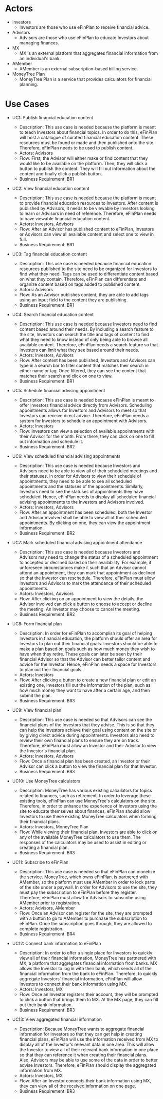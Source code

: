 
# Actors

* Investors
	* Investors are those who use eFinPlan to receive financial advice. 
* Advisors
	* Advisors are those who use eFinPlan  to educate Investors about managing finances.
* MX
	* MX is an external platform that aggregates financial information from an individual's bank.
* AMember
	* AMember is an external subscription-based billing service.
* MoneyTree Plan
	* MoneyTree Plan is a service that provides calculators for financial planning.

# Use Cases

* UC1: Publish financial education content
	* Description: This use case is needed because the platform is meant to teach Investors about financial topics. In order to do this, eFinPlan will host a catalogue of curated financial education content. These resources must be found or made and then published onto the site. Therefore, eFinPlan needs to be used to publish content.
	* Actors: Advisors
	* Flow: First, the Advisor will either make or find content that they would like to be available on the platform. Then, they will click a button to publish the content. They will fill out information about the content and finally click a publish button.
	* Business Requirement: BR1

* UC2: View financial education content
	* Description: This use case is needed because the platform is meant to provide financial education resources to Investors. After content is published by Advisors, it needs to be viewable by Investors looking to learn or Advisors in need of reference. Therefore, eFinPlan needs to have viewable financial education content.
	* Actors: Investors, Advisors
	* Flow: After an Advisor has published content to eFinPlan, Investors or Advisors can view all available content and select one to view in full.
	* Business Requirement: BR1
 
 * UC3: Tag financial education content
	* Description: This use case is needed because financial education resources published to the site need to be organized for Investors to find what they need. Tags can be used to differentiate content based on what they contain. Therefore, eFinPlan can differentiate and organize content based on tags added to published content.
	* Actors: Advisors
	* Flow: As an Advisor publishes content, they are able to add tags using an input field to the content they are publishing.
	* Business Requirement: BR1

 * UC4: Search financial education content
	* Description: This use case is needed because Investors need to find content based around their needs. By including a search feature to the site, Investors can search the title and tags of content to find what they need to know instead of only being able to browse all available content. Therefore, eFinPlan needs a search feature so that Investors can limit what they see based around their needs. 
	* Actors: Investors, Advisors
	* Flow: After content has been published, Investors and Advisors can type in a search bar to filter content that matches their search in either name or tag. Once filtered, they can see the content that matches their search and click on one to view.
	* Business Requirement: BR1

 * UC5: Schedule financial advising appointment
	* Description: This use case is needed because eFinPlan is meant to offer Investors financial advice directly from Advisors. Scheduling appointments allows for Investors and Advisors to meet so that Investors can receive direct advice. Therefore, eFinPlan needs a system for Investors to schedule an appointment with Advisors.
	* Actors: Investors
	* Flow: Investors can view a selection of available appointments with their Advisor for the month. From there, they can click on one to fill out information and schedule it.
	* Business Requirement: BR2

 * UC6: View scheduled financial advising appointments
	* Description: This use case is needed because Investors and Advisors need to be able to view all of their scheduled meetings and their statuses. In order for Advisors to view their schedule of appointments, they need to be able to see all scheduled appointments and the statuses of the appointments. Similarly, Investors need to see the statuses of appointments they have scheduled. Hence, eFinPlan needs to display all scheduled financial advising appointments to the Investors and Advisors involved.
	* Actors: Investors, Advisors
	* Flow: After an appointment has been scheduled, both the Investor and Advisor involved shall be able to view all of their scheduled appointments. By clicking on one, they can view the appointment information.
	* Business Requirement: BR2

 * UC7: Mark scheduled financial advising appointment attendance
	* Description: This use case is needed because Investors and Advisors may need to change the status of a scheduled appointment to accepted or declined based on their availability. For example, if unforeseen circumstances make it such that an Advisor cannot attend an appointment, they can mark that appointment as declined so that the Investor can reschedule. Therefore, eFinPlan must allow Investors and Advisors to mark the attendance of their scheduled appointments.
	* Actors: Investors, Advisors
	* Flow: After clicking on an appointment to view the details, the Advisor involved can click a button to choose to accept or decline the meeting. An Investor may choose to cancel the meeting.
	* Business Requirement: BR2

 * UC8: Form financial plan
	* Description: In order for eFinPlan to accomplish its goal of helping Investors in financial education, the platform should offer an area for Investors to plan out their financial goals. Investors should be able to make a plan based on goals such as how much money they wish to have when they retire. These goals can later be seen by their financial Advisor so that the Advisor can better tailor content and advice for the Investor. Hence, eFinPlan needs a space for Investors to plan out their financial goals.
	* Actors: Investors
	* Flow: After clicking a button to create a new financial plan or edit an existing one, Investors fill out the information of the plan, such as how much money they want to have after a certain age, and then submit the plan. 
	* Business Requirement: BR3

 * UC9: View financial plan
	* Description: This use case is needed so that Advisors can see the financial plans of the Investors that they advise. This is so that they can help the Investors achieve their goal using content on the site or by giving direct advice during appointments. Investors also need to review their own financial plans to ensure they are on track. Therefore, eFinPlan must allow an Investor and their Advisor to view the Investor's financial plan. 
	* Actors: Investors, Advisors
	* Flow: Once a financial plan has been created, an Investor or their Advisor can click a button to view the financial plan for that Investor. 
	* Business Requirement: BR3

 * UC10: Use MoneyTree calculators
	* Description: MoneyTree has various existing calculators for topics related to finances, such as retirement. In order to leverage these existing tools, eFinPlan can use MoneyTree's calculators on the site. Therefore, in order to enhance the experience of Investors using the site to educate themselves about finances, eFinPlan should allow Investors to use these existing MoneyTree calculators when forming their financial plans.
	* Actors: Investors, MoneyTree Plan
	* Flow: While viewing their financial plan, Investors are able to click on any of the available MoneyTree calculators to use them. The responses of the calculators may be used to assist in editing or creating a financial plan.
	* Business Requirement: BR3

 * UC11: Subscribe to eFinPlan
	* Description: This use case is needed so that eFinPlan can monetize the service. MoneyTree, which owns eFinPlan, is partnered with AMember, so the platform must use AMember in order to lock parts of the site under a paywall. In order for Advisors to use the site, they must pay the subscription to eFinPlan before they register. Therefore, eFinPlan must allow for Advisors to subscribe using AMember prior to registration.
	* Actors: Advisors, AMember
	* Flow: Once an Advisor can register for the site, they are prompted with a button to go to AMember to purchase the subscription to eFinPlan. Once the subscription goes through, they are allowed to complete registration.
	* Business Requirement: BR4

 * UC12: Connect bank information to eFinPlan
	* Description: In order to offer a single place for Investors to quickly view all of their financial information, MoneyTree has partnered with MX, a platform that aggregates financial information from banks. MX allows the Investor to log in with their bank, which sends all of the financial information from the bank to eFinPlan. Therefore, to quickly aggregate Investors' financial information, eFinPlan will allow Investors to connect their bank information using MX.
	* Actors: Investors, MX
	* Flow: Once an Investor registers their account, they will be prompted to click a button that brings them to MX. At the MX page, they can fill out their bank information.
	* Business Requirement: BR3

 * UC13: View aggregated financial information
	* Description: Because MoneyTree wants to aggregate financial information for Investors so that they can get help in creating financial plans, eFinPlan will use the information received from MX to display all of the Investor's relevant data in one area. This will allow the Investor to view all of their relevant bank information in one place so that they can reference it when creating their financial plans. Also, Advisors may be able to use some of the data in order to better advise Investors. Therefore, eFinPlan should display the aggregated information from MX.
	* Actors: Investors, MX
	* Flow: After an Investor connects their bank information using MX, they can view all of the received information on one page.
	* Business Requirement: BR3
